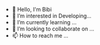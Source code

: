 - 👋 Hello, I'm Bibi
- 👀 I’m interested in Developing...
- 🌱 I’m currently learning ...
- 💞️ I’m looking to collaborate on ...
- 📫 How to reach me ...

<!---
aubreeignat/aubreeignat is a ✨ special ✨ repository because its `README.md` (this file) appears on your GitHub profile.
You can click the Preview link to take a look at your changes.
--->
